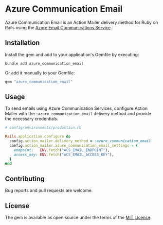 # Azure Communication Email

Azure Communication Email is an Action Mailer delivery method for Ruby on Rails using the [Azure Email Communications Service](https://learn.microsoft.com/en-us/azure/communication-services/quickstarts/email/create-email-communication-resource?pivots=platform-azp).

## Installation

Install the gem and add to your application's Gemfile by executing:

```bash
bundle add azure_communication_email
```

Or add it manually to your Gemfile:

```ruby
gem "azure_communication_email"
```

## Usage

To send emails using Azure Communication Services, configure Action Mailer with the `:azure_communication_email` delivery method and provide the necessary credentials.

```ruby
# config/environments/production.rb

Rails.application.configure do
  config.action_mailer.delivery_method = :azure_communication_email
  config.action_mailer.azure_communication_email_settings = {
    endpoint:   ENV.fetch("ACS_EMAIL_ENDPOINT"),
    access_key: ENV.fetch("ACS_EMAIL_ACCESS_KEY"),
  }
end
```

## Contributing

Bug reports and pull requests are welcome.

## License

The gem is available as open source under the terms of the [MIT License](https://opensource.org/licenses/MIT).
